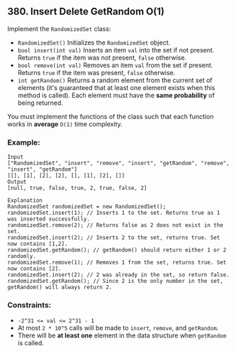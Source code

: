 ## 380. Insert Delete GetRandom O(1)

Implement the ```RandomizedSet``` class:

* ```RandomizedSet()``` Initializes the ```RandomizedSet``` object.
* ```bool insert(int val)``` Inserts an item ```val``` into the set if not present. Returns ```true``` if the item was not present, ```false``` otherwise.
* ```bool remove(int val)``` Removes an item ```val``` from the set if present. Returns ```true``` if the item was present, ```false``` otherwise.
* ```int getRandom()``` Returns a random element from the current set of elements (it's guaranteed that at least one element exists when this method is called). Each element must have the **same probability** of being returned.

You must implement the functions of the class such that each function works in **average** ```O(1)``` time complexity.

### Example:
```
Input
["RandomizedSet", "insert", "remove", "insert", "getRandom", "remove", "insert", "getRandom"]
[[], [1], [2], [2], [], [1], [2], []]
Output
[null, true, false, true, 2, true, false, 2]

Explanation
RandomizedSet randomizedSet = new RandomizedSet();
randomizedSet.insert(1); // Inserts 1 to the set. Returns true as 1 was inserted successfully.
randomizedSet.remove(2); // Returns false as 2 does not exist in the set.
randomizedSet.insert(2); // Inserts 2 to the set, returns true. Set now contains [1,2].
randomizedSet.getRandom(); // getRandom() should return either 1 or 2 randomly.
randomizedSet.remove(1); // Removes 1 from the set, returns true. Set now contains [2].
randomizedSet.insert(2); // 2 was already in the set, so return false.
randomizedSet.getRandom(); // Since 2 is the only number in the set, getRandom() will always return 2.
```

### Constraints:

* ```-2^31 <= val <= 2^31 - 1```
* At most ```2 * 10^5``` calls will be made to ```insert```, ```remove```, and ```getRandom```.
* There will be **at least one** element in the data structure when ```getRandom``` is called.